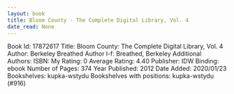 ```yaml
---
layout: book
title: Bloom County - The Complete Digital Library, Vol. 4
date_read: None
---
```


Book Id: 17872617
Title: Bloom County: The Complete Digital Library, Vol. 4
Author: Berkeley Breathed
Author l-f: Breathed, Berkeley
Additional Authors: 
ISBN: 
My Rating: 0
Average Rating: 4.40
Publisher: IDW
Binding: ebook
Number of Pages: 374
Year Published: 2012
Date Added: 2020/01/23
Bookshelves: kupka-wstydu
Bookshelves with positions: kupka-wstydu (#916)

